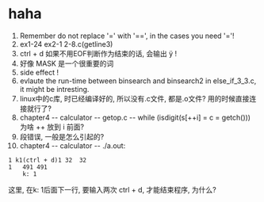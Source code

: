 # haha
1. Remember do not replace '=' with '==', in the cases you need '='!  
2. ex1-24 ex2-1 2-8.c(getline3)  
3. ctrl + d 如果不用EOF判断作为结束的话, 会输出 ÿ !  
4. 好像 MASK 是一个很重要的词  
5. side effect !   
6. evlaute the run-time between binsearch and binsearch2 in else_if_3_3.c, it might be intresting.  
7. linux中的c库, 时已经编译好的, 所以没有.c文件, 都是.o文件? 用的时候直接连接就行了?
8. chapter4 -- calculator -- getop.c -- while (isdigit(s[++i] = c = getch())) 为啥 ++ 放到 i 前面?  
9. 段错误, 一般是怎么引起的?  
10. chapter4 -- calculator -- ./a.out:
```
1 k1(ctrl + d)1	32 	32 
1	491	491
	k: 1

```
这里, 在k: 1后面下一行, 要输入两次 ctrl + d, 才能结束程序, 为什么?  
